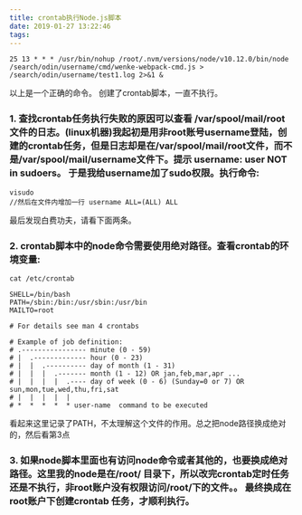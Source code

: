 ```yaml
---
title: crontab执行Node.js脚本
date: 2019-01-27 13:22:46
tags:
---
```


    25 13 * * * /usr/bin/nohup /root/.nvm/versions/node/v10.12.0/bin/node /search/odin/username/cmd/wenke-webpack-cmd.js > /search/odin/username/test1.log 2>&1 &

以上是一个正确的命令。
创建了crontab脚本，一直不执行。
### 1. 查找crontab任务执行失败的原因可以查看 /var/spool/mail/root 文件的日志。(linux机器)我起初是用非root账号username登陆，创建的crontab任务，但是日志却是在/var/spool/mail/root文件，而不是/var/spool/mail/username文件下。提示 username: user NOT in sudoers。 于是我给username加了sudo权限。执行命令:

    visudo
    //然后在文件内增加一行 username ALL=(ALL) ALL

最后发现白费功夫，请看下面两条。

### 2. crontab脚本中的node命令需要使用绝对路径。查看crontab的环境变量:

    cat /etc/crontab

    SHELL=/bin/bash
    PATH=/sbin:/bin:/usr/sbin:/usr/bin
    MAILTO=root

    # For details see man 4 crontabs

    # Example of job definition:
    # .---------------- minute (0 - 59)
    # |  .------------- hour (0 - 23)
    # |  |  .---------- day of month (1 - 31)
    # |  |  |  .------- month (1 - 12) OR jan,feb,mar,apr ...
    # |  |  |  |  .---- day of week (0 - 6) (Sunday=0 or 7) OR sun,mon,tue,wed,thu,fri,sat
    # |  |  |  |  |
    # *  *  *  *  * user-name  command to be executed

看起来这里记录了PATH，不太理解这个文件的作用。总之把node路径换成绝对的，然后看第3点

### 3. 如果node脚本里面也有访问node命令或者其他的，也要换成绝对路径。这里我的node是在/root/ 目录下，所以改完crontab定时任务还是不执行，非root账户没有权限访问/root/下的文件。。 最终换成在root账户下创建crontab 任务，才顺利执行。



